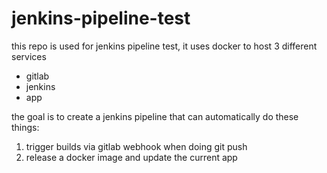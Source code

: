 jenkins-pipeline-test
=====
this repo is used for jenkins pipeline test, it uses docker to host 3 different services
- gitlab
- jenkins
- app

the goal is to create a jenkins pipeline that can automatically do these things:
1. trigger builds via gitlab webhook when doing git push
2. release a docker image and update the current app